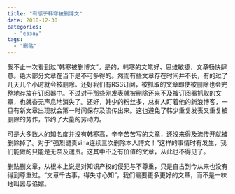 ```yaml
---
title: "有感于韩寒被删博文"
date: 2010-12-30
categories: 
  - "essay"
tags: 
  - "删贴"
---
```


我不止一次看到过“韩寒被删博文”。是的，韩寒的文笔好、思维敏捷，文章畅快肆意。绝大部分文章在当下是不可多得的。然而有些文章存在时间并不长，有的过了几天几个小时就会被删除。还好我们有RSS订阅，被抓取的文章即使被删除也会完整地存放在订阅器中。不过对于那些刚发表就被删除还来不及被订阅器抓取的文章，也就杳无声息地消失了。还好，韩少的粉丝多，总有人盯着他的新浪博客，一旦有新文章出现就会第一时间保存及流传出来。这也避免了韩少重复发表又重复被删除的劳作，节约了大量的劳动力。

可是大多数人的知名度并没有韩寒高，辛辛苦苦写的文章，还没来得及流传开就被删除掉了。对于“强烈谴责sina连续三次删除本人博文！”这样的事情时有发生，我们能做的只能是无奈及谴责。这其中不乏有价值的文章，从此也不得见了。

删贴删文章，从根本上说是对知识产权的侵犯与不尊重，只是自古到今从来也没有得到尊重过。“文章千古事，得失寸心知”，我们需要更多更好的文章，而不是一味地叫嚣与谄媚。
